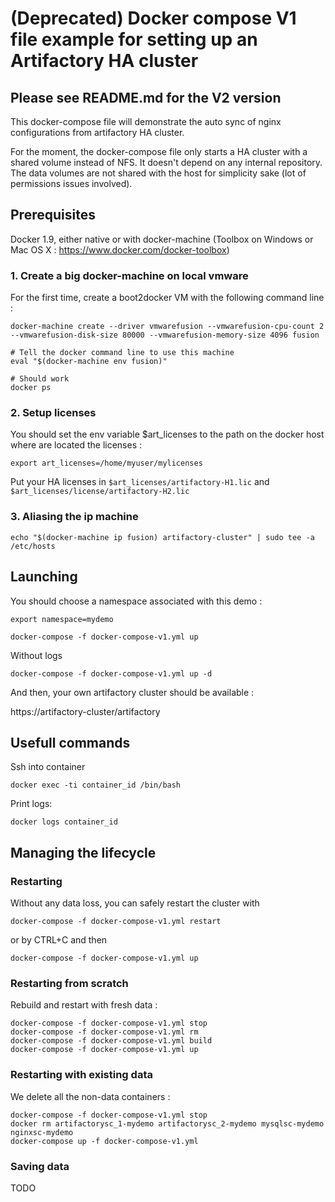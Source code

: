 # (Deprecated) Docker compose V1 file example for setting up an Artifactory HA cluster
## Please see README.md for the V2 version 

This docker-compose file will demonstrate the auto sync of nginx configurations from artifactory HA cluster.

For the moment, the docker-compose file only starts a HA cluster with a shared volume instead of NFS. It doesn't depend on any internal repository.
The data volumes are not shared with the host for simplicity sake (lot of permissions issues involved).

## Prerequisites

Docker 1.9, either native or with docker-machine (Toolbox on Windows or Mac OS X : https://www.docker.com/docker-toolbox)

### 1. Create a big docker-machine on local vmware
For the first time, create a boot2docker VM with the following command line :

    docker-machine create --driver vmwarefusion --vmwarefusion-cpu-count 2 --vmwarefusion-disk-size 80000 --vmwarefusion-memory-size 4096 fusion

    # Tell the docker command line to use this machine
    eval "$(docker-machine env fusion)"

    # Should work
    docker ps

### 2. Setup licenses
You should set the env variable $art_licenses to the path on the docker host where are located the licenses :
    
    export art_licenses=/home/myuser/mylicenses

Put your HA licenses in `$art_licenses/artifactory-H1.lic` and `$art_licenses/license/artifactory-H2.lic`

### 3. Aliasing the ip machine

    echo "$(docker-machine ip fusion) artifactory-cluster" | sudo tee -a /etc/hosts

## Launching
You should choose a namespace associated with this demo :
    
    export namespace=mydemo

    docker-compose -f docker-compose-v1.yml up

Without logs
    
    docker-compose -f docker-compose-v1.yml up -d

And then, your own artifactory cluster should be available :

https://artifactory-cluster/artifactory

## Usefull commands
Ssh into container 

    docker exec -ti container_id /bin/bash

Print logs:   

    docker logs container_id

## Managing the lifecycle

### Restarting 
Without any data loss, you can safely restart the cluster with

    docker-compose -f docker-compose-v1.yml restart

or by CTRL+C and then

    docker-compose -f docker-compose-v1.yml up

### Restarting from scratch
Rebuild and restart with fresh data :
    
    docker-compose -f docker-compose-v1.yml stop
    docker-compose -f docker-compose-v1.yml rm
    docker-compose -f docker-compose-v1.yml build
    docker-compose -f docker-compose-v1.yml up

### Restarting with existing data
We delete all the non-data containers :

    docker-compose -f docker-compose-v1.yml stop
    docker rm artifactorysc_1-mydemo artifactorysc_2-mydemo mysqlsc-mydemo nginxsc-mydemo
    docker-compose up -f docker-compose-v1.yml

### Saving data
TODO

